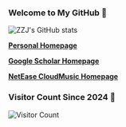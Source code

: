 ### Welcome to My GitHub 👋

![ZZJ's GitHub stats](https://github-readme-stats.vercel.app/api?username=RS2002&show_icons=true&theme=radical)



**[Personal Homepage](https://zijianzhao.netlify.app/)**

**[Google Scholar Homepage‬](https://scholar.google.com/citations?user=XkA3qCcAAAAJ&hl=zh-CN)**

**[NetEase CloudMusic Homepage](https://music.163.com/#/artist?id=52253597)**



### Visitor Count Since 2024 🔭

![Visitor Count](https://profile-counter.glitch.me/RS2002/count.svg)



<!--
**RS2002/RS2002** is a ✨ _special_ ✨ repository because its `README.md` (this file) appears on your GitHub profile.

Here are some ideas to get you started:

- 🔭 I’m currently working on ...
- 🌱 I’m currently learning ...
- 👯 I’m looking to collaborate on ...
- 🤔 I’m looking for help with ...
- 💬 Ask me about ...
- 📫 How to reach me: ...
- 😄 Pronouns: ...
- ⚡ Fun fact: ...
-->
